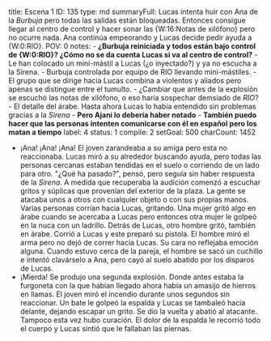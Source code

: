 title:          Escena 1
ID:             135
type:           md
summaryFull:    Lucas intenta huir con Ana de la *Burbuja* pero todas las salidas están bloqueadas. Entonces consigue llegar al centro de control y hacer sonar las {W:16:Notas de xilófono} pero no ocurre nada. Ana continúa empeorando y Lucas decide pedir ayuda a {W:0:RIO}.
POV:            0
notes:          - **¿Burbuja reiniciada y todos están bajo control de {W:0:RIO}? ¿Cómo no se da cuenta Lucas si va al centro de control?**
                - Le han colocado un mini-mástil a Lucas (¿o inyectado?) y ya no escucha a la Sirena.
                - Burbuja controlada por equipo de RIO llevando mini-mástiles.
                - El grupo que se dirige hacia Lucas combina a violentos y aliados pero apenas se distingue entre el tumulto.
                - ¿Cambiar que antes de la explosión se escuchó las notas de xilófono, o eso haría sospechar demsiado de *RIO*?
                - El detalle del árabe. Hasta ahora Lucas lo había entendido sin problemas gracias a la *Sirena*
                	- **Pero Ajani lo debería haber notado**
                	- **También puedo hacer que las personas intenten comunicarse con él en español pero los matan a tiempo**
label:          4
status:         1
compile:        2
setGoal:        500
charCount:      1452


- ¡Ana! ¡Ana! ¡Ana!
El joven zarandeaba a su amiga pero esta no reaccionaba. Lucas miró a su alrededor buscando ayuda, pero todas las personas cercanas estaban tendidas en el suelo o corriendo de un lado para otro.
"¿Qué ha pasado?", pensó, pero seguía sin haber respuesta de la *Sirena*.
A medida que recuperaba la audición comenzó a escuchar gritos y súplicas que provenían del exterior de la plaza. La gente se atacaba unos a otros con cualquier objeto o con sus propias manos.
Varias personas corrían hacia Lucas, gritando.
Una mujer gritó algo en árabe cuando se acercaba a Lucas pero entonces otra mujer le golpeó en la nuca con un ladrillo.
Detrás de Lucas, otro hombre gritó, también en árabe. Corrió a Lucas y este preparó su pistola. El hombre miró el arma pero no dejó de correr hacia Lucas. Su cara no reflejaba emoción alguna.
Cuando estuvo cerca de la pareja, el hombre se sacó un cuchillo e intentó clavárselo a Ana, pero cayó al suelo abatido por los disparos de Lucas.
- ¡Mierda!
Se produjo una segunda explosión. Donde antes estaba la furgoneta con la que habían llegado ahora había un amasijo de hierros en llamas.
El joven miró el incendio durante unos segundos sin reaccionar. Un bate le golpeó la espalda y Lucas se tambaleó hacia delante, dejando escapar un grito.
Se dio la vuelta y abatió al atacante.
Tampoco esta vez hubo curación. El dolor de la espalda le recorrió todo el cuerpo y Lucas sintió que le fallaban las piernas.
